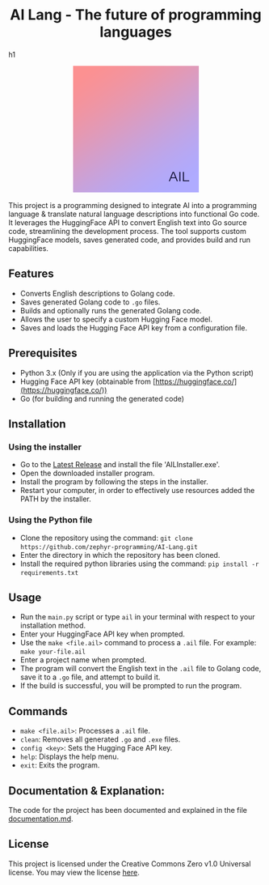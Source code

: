 <h1 align="center">AI Lang - The future of programming languages</h1>h1

<p align="center">
  <img src="logo.PNG"/>
</p>

This project is a programming designed to integrate AI into a programming language & translate natural language descriptions into functional Go code. It leverages the HuggingFace API to convert English text into Go source code, streamlining the development process. The tool supports custom HuggingFace models, saves generated code, and provides build and run capabilities.

## Features

*   Converts English descriptions to Golang code.
*   Saves generated Golang code to `.go` files.
*   Builds and optionally runs the generated Golang code.
*   Allows the user to specify a custom Hugging Face model.
*   Saves and loads the Hugging Face API key from a configuration file.

## Prerequisites

*   Python 3.x (Only if you are using the application via the Python script)
*   Hugging Face API key (obtainable from [https://huggingface.co/](https://huggingface.co/))
*   Go (for building and running the generated code)

## Installation

### Using the installer

*   Go to the [Latest Release](https://github.com/zephyr-programming/AI-Lang/releases/tag/Installer) and install the file 'AILInstaller.exe'.
*   Open the downloaded installer program.
*   Install the program by following the steps in the installer.
*   Restart your computer, in order to effectively use resources added the PATH by the installer.

### Using the Python file

*   Clone the repository using the command: `git clone https://github.com/zephyr-programming/AI-Lang.git`
*   Enter the directory in which the repository has been cloned.
*   Install the required python libraries using the command: `pip install -r requirements.txt`

## Usage

*  Run the `main.py` script or type `ail` in your terminal with respect to your installation method.
*  Enter your HuggingFace API key when prompted.
*  Use the `make <file.ail>` command to process a `.ail` file.  For example: `make your-file.ail`
*  Enter a project name when prompted.
*  The program will convert the English text in the `.ail` file to Golang code, save it to a `.go` file, and attempt to build it.
*  If the build is successful, you will be prompted to run the program.

## Commands

*   `make <file.ail>`: Processes a `.ail` file.
*   `clean`: Removes all generated `.go` and `.exe` files.
*   `config <key>`: Sets the Hugging Face API key.
*   `help`: Displays the help menu.
*   `exit`: Exits the program.

## Documentation & Explanation:

The code for the project has been documented and explained in the file [documentation.md](https://github.com/zephyr-programming/AI-Lang/blob/main/documentation.md).

## License

This project is licensed under the Creative Commons Zero v1.0 Universal license. You may view the license [here](https://github.com/zephyr-programming/AI-Lang/blob/main/LICENSE).
